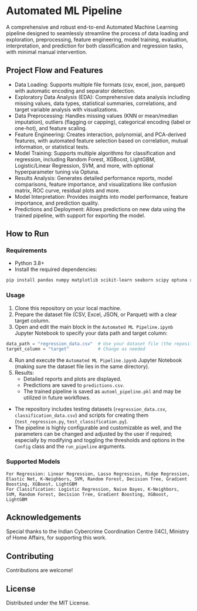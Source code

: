 # Automated ML Pipeline
  
A comprehensive and robust end-to-end Automated Machine Learning pipeline designed to seamlessly streamline the process of data loading and exploration, preprocessing, feature engineering, model training, evaluation, interpretation, and prediction for both classification and regression tasks, with minimal manual intervention.

## Project Flow and Features

- Data Loading: Supports multiple file formats (csv, excel, json, parquet) with automatic encoding and separator detection.
- Exploratory Data Analysis (EDA): Comprehensive data analysis including missing values, data types, statistical summaries, correlations, and target variable analysis with visualizations.
- Data Preprocessing: Handles missing values (KNN or mean/median imputation), outliers (flagging or capping), categorical encoding (label or one-hot), and feature scaling.
- Feature Engineering: Creates interaction, polynomial, and PCA-derived features, with automated feature selection based on correlation, mutual information, or statistical tests.
- Model Training: Supports multiple algorithms for classification and regression, including Random Forest, XGBoost, LightGBM, Logistic/Linear Regression, SVM, and more, with optional hyperparameter tuning via Optuna.
- Results Analysis: Generates detailed performance reports, model comparisons, feature importance, and visualizations like confusion matrix, ROC curve, residual plots and more.
- Model Interpretation: Provides insights into model performance, feature importance, and prediction quality.
- Predictions and Deployment: Allows predictions on new data using the trained pipeline, with support for exporting the model.

## How to Run

### Requirements

- Python 3.8+
- Install the required dependencies:
```bash
pip install pandas numpy matplotlib scikit-learn seaborn scipy optuna xgboost lightgbm imbalanced-learn openpyxl pyarrow
```

### Usage

1. Clone this repository on your local machine.
2. Prepare the dataset file (CSV, Excel, JSON, or Parquet) with a clear target column.
3. Open and edit the main block in the `Automated ML Pipeline.ipynb` Jupyter Notebook to specify your data path and target column:
```python
data_path = "regression_data.csv"  # Use your dataset file (the repository does contain test datasets too)
target_column = "target"           # Change as needed
```
4. Run and execute the `Automated ML Pipeline.ipynb` Jupyter Notebook (making sure the dataset file lies in the same directory).
5. Results:
   - Detailed reports and plots are displayed.
   - Predictions are saved to `predictions.csv`.
   - The trained pipeline is saved as `automl_pipeline.pkl` and may be utilized in future workflows.

- The repository includes testing datasets (`regression_data.csv`, `classification_data.csv`) and scripts for creating them (`test_regression.py`, `test_classification.py`).
- The pipeline is highly configurable and customizable as well, and the parameters can be changed and adjusted by the user if required; especially by modifying and toggling the thresholds and options in the `Config` class and the `run_pipeline` arguments.

### Supported Models

```
For Regression: Linear Regression, Lasso Regression, Ridge Regression, Elastic Net, K-Neighbors, SVM, Random Forest, Decision Tree, Gradient Boosting, XGBoost, LightGBM
For Classification: Logistic Regression, Naive Bayes, K-Neighbors, SVM, Random Forest, Decision Tree, Gradient Boosting, XGBoost, LightGBM
```

## Acknowledgements

Special thanks to the Indian Cybercrime Coordination Centre (I4C), Ministry of Home Affairs, for supporting this work.

## Contributing

Contributions are welcome!

## License

Distributed under the MIT License. 
